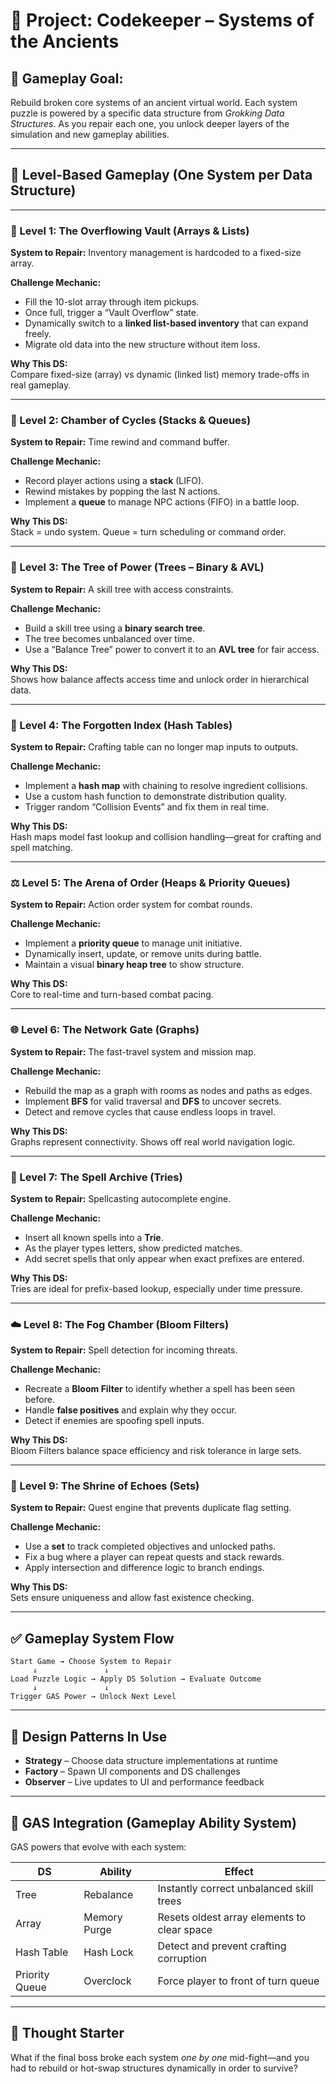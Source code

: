 
# 🧪 Project: Codekeeper – Systems of the Ancients

## 🎯 Gameplay Goal:
Rebuild broken core systems of an ancient virtual world. Each system puzzle is powered by a specific data structure from *Grokking Data Structures*. As you repair each one, you unlock deeper layers of the simulation and new gameplay abilities.

---

## 🧩 Level-Based Gameplay (One System per Data Structure)

---

### 🧱 Level 1: The Overflowing Vault (Arrays & Lists)
**System to Repair:** Inventory management is hardcoded to a fixed-size array.

**Challenge Mechanic:**
- Fill the 10-slot array through item pickups.
- Once full, trigger a “Vault Overflow” state.
- Dynamically switch to a **linked list-based inventory** that can expand freely.
- Migrate old data into the new structure without item loss.

**Why This DS:**  
Compare fixed-size (array) vs dynamic (linked list) memory trade-offs in real gameplay.

---

### 🔄 Level 2: Chamber of Cycles (Stacks & Queues)
**System to Repair:** Time rewind and command buffer.

**Challenge Mechanic:**
- Record player actions using a **stack** (LIFO).
- Rewind mistakes by popping the last N actions.
- Implement a **queue** to manage NPC actions (FIFO) in a battle loop.

**Why This DS:**  
Stack = undo system. Queue = turn scheduling or command order.

---

### 🌳 Level 3: The Tree of Power (Trees – Binary & AVL)
**System to Repair:** A skill tree with access constraints.

**Challenge Mechanic:**
- Build a skill tree using a **binary search tree**.
- The tree becomes unbalanced over time.
- Use a “Balance Tree” power to convert it to an **AVL tree** for fair access.

**Why This DS:**  
Shows how balance affects access time and unlock order in hierarchical data.

---

### 🔐 Level 4: The Forgotten Index (Hash Tables)
**System to Repair:** Crafting table can no longer map inputs to outputs.

**Challenge Mechanic:**
- Implement a **hash map** with chaining to resolve ingredient collisions.
- Use a custom hash function to demonstrate distribution quality.
- Trigger random “Collision Events” and fix them in real time.

**Why This DS:**  
Hash maps model fast lookup and collision handling—great for crafting and spell matching.

---

### ⚖️ Level 5: The Arena of Order (Heaps & Priority Queues)
**System to Repair:** Action order system for combat rounds.

**Challenge Mechanic:**
- Implement a **priority queue** to manage unit initiative.
- Dynamically insert, update, or remove units during battle.
- Maintain a visual **binary heap tree** to show structure.

**Why This DS:**  
Core to real-time and turn-based combat pacing.

---

### 🌐 Level 6: The Network Gate (Graphs)
**System to Repair:** The fast-travel system and mission map.

**Challenge Mechanic:**
- Rebuild the map as a graph with rooms as nodes and paths as edges.
- Implement **BFS** for valid traversal and **DFS** to uncover secrets.
- Detect and remove cycles that cause endless loops in travel.

**Why This DS:**  
Graphs represent connectivity. Shows off real world navigation logic.

---

### 🔡 Level 7: The Spell Archive (Tries)
**System to Repair:** Spellcasting autocomplete engine.

**Challenge Mechanic:**
- Insert all known spells into a **Trie**.
- As the player types letters, show predicted matches.
- Add secret spells that only appear when exact prefixes are entered.

**Why This DS:**  
Tries are ideal for prefix-based lookup, especially under time pressure.

---

### ☁️ Level 8: The Fog Chamber (Bloom Filters)
**System to Repair:** Spell detection for incoming threats.

**Challenge Mechanic:**
- Recreate a **Bloom Filter** to identify whether a spell has been seen before.
- Handle **false positives** and explain why they occur.
- Detect if enemies are spoofing spell inputs.

**Why This DS:**  
Bloom Filters balance space efficiency and risk tolerance in large sets.

---

### 🔄 Level 9: The Shrine of Echoes (Sets)
**System to Repair:** Quest engine that prevents duplicate flag setting.

**Challenge Mechanic:**
- Use a **set** to track completed objectives and unlocked paths.
- Fix a bug where a player can repeat quests and stack rewards.
- Apply intersection and difference logic to branch endings.

**Why This DS:**  
Sets ensure uniqueness and allow fast existence checking.

---

## ✅ Gameplay System Flow

```
Start Game → Choose System to Repair
     ↓               ↓
Load Puzzle Logic → Apply DS Solution → Evaluate Outcome
     ↓               ↓
Trigger GAS Power → Unlock Next Level
```

---

## 🧩 Design Patterns In Use

- **Strategy** – Choose data structure implementations at runtime
- **Factory** – Spawn UI components and DS challenges
- **Observer** – Live updates to UI and performance feedback

---

## 🎲 GAS Integration (Gameplay Ability System)

GAS powers that evolve with each system:

| DS | Ability | Effect |
|----|---------|--------|
| Tree | Rebalance | Instantly correct unbalanced skill trees |
| Array | Memory Purge | Resets oldest array elements to clear space |
| Hash Table | Hash Lock | Detect and prevent crafting corruption |
| Priority Queue | Overclock | Force player to front of turn queue |

---

## 🤔 Thought Starter

What if the final boss broke each system *one by one* mid-fight—and you had to rebuild or hot-swap structures dynamically in order to survive?


